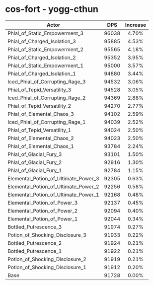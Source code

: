 # cos-fort - yogg-cthun
| Actor | DPS | Increase |
|---|:---:|:---:|
|Phial_of_Static_Empowerment_3|96038|4.70%|
|Phial_of_Charged_Isolation_3|95885|4.53%|
|Phial_of_Static_Empowerment_2|95565|4.18%|
|Phial_of_Charged_Isolation_2|95352|3.95%|
|Phial_of_Static_Empowerment_1|95000|3.57%|
|Phial_of_Charged_Isolation_1|94880|3.44%|
|Iced_Phial_of_Corrupting_Rage_3|94532|3.06%|
|Phial_of_Tepid_Versatility_3|94528|3.05%|
|Iced_Phial_of_Corrupting_Rage_2|94369|2.88%|
|Phial_of_Tepid_Versatility_2|94270|2.77%|
|Phial_of_Elemental_Chaos_3|94102|2.59%|
|Iced_Phial_of_Corrupting_Rage_1|94039|2.52%|
|Phial_of_Tepid_Versatility_1|94024|2.50%|
|Phial_of_Elemental_Chaos_2|94023|2.50%|
|Phial_of_Elemental_Chaos_1|93784|2.24%|
|Phial_of_Glacial_Fury_3|93101|1.50%|
|Phial_of_Glacial_Fury_2|92916|1.30%|
|Phial_of_Glacial_Fury_1|92784|1.15%|
|Elemental_Potion_of_Ultimate_Power_3|92305|0.63%|
|Elemental_Potion_of_Ultimate_Power_2|92256|0.58%|
|Elemental_Potion_of_Ultimate_Power_1|92168|0.48%|
|Elemental_Potion_of_Power_3|92137|0.45%|
|Elemental_Potion_of_Power_2|92094|0.40%|
|Elemental_Potion_of_Power_1|92044|0.34%|
|Bottled_Putrescence_3|91974|0.27%|
|Potion_of_Shocking_Disclosure_3|91933|0.22%|
|Bottled_Putrescence_2|91924|0.21%|
|Bottled_Putrescence_1|91922|0.21%|
|Potion_of_Shocking_Disclosure_2|91919|0.21%|
|Potion_of_Shocking_Disclosure_1|91912|0.20%|
|Base|91728|0.00%|
